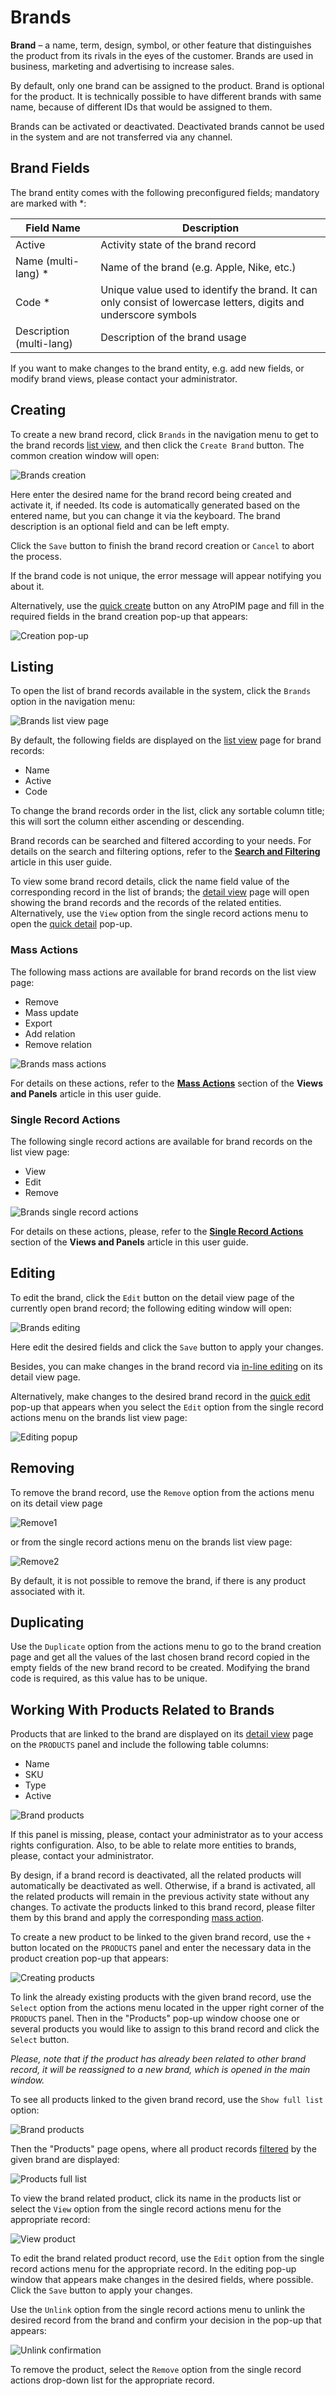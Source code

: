 # Brands

**Brand** – a name, term, design, symbol, or other feature that distinguishes the product from its rivals in the eyes of the customer. Brands are used in business, marketing and advertising to increase sales. 

By default, only one brand can be assigned to the product. Brand is optional for the product. It is technically possible to have different brands with same name, because of different IDs that would be assigned to them.

Brands can be activated or deactivated. Deactivated brands cannot be used in the system and are not transferred via any channel.

## Brand Fields

The brand entity comes with the following preconfigured fields; mandatory are marked with *:

| **Field Name**           | **Description**                            |
|--------------------------|--------------------------------------------|
| Active                   | Activity state of the brand record         |
| Name (multi-lang) *      | Name of the brand (e.g. Apple, Nike, etc.) |
| Code *                   | Unique value used to identify the brand. It can only consist of lowercase letters, digits and underscore symbols     |
| Description (multi-lang) | Description of the brand usage                   |

If you want to make changes to the brand entity, e.g. add new fields, or modify brand views, please contact your administrator.

## Creating

To create a new brand record, click `Brands` in the navigation menu to get to the brand records [list view](#listing), and then click the `Create Brand` button. The common creation window will open:

![Brands creation](../../_assets/brands/brands-create.jpg)

Here enter the desired name for the brand record being created and activate it, if needed. Its code is automatically generated based on the entered name, but you can change it via the keyboard. The brand description is an optional field and can be left empty.

Click the `Save` button to finish the brand record creation or `Cancel` to abort the process.

If the brand code is not unique, the error message will appear notifying you about it.

Alternatively, use the [quick create](./user-interface.md#quick-create) button on any AtroPIM page and fill in the required fields in the brand creation pop-up that appears:

![Creation pop-up](../../_assets/brands/creation-popup.jpg)

## Listing

To open the list of brand records available in the system, click the `Brands` option in the navigation menu:

![Brands list view page](../../_assets/brands/brands-list-view.jpg)

By default, the following fields are displayed on the [list view](./views-and-panels.md#list-view) page for brand records:
 - Name
 - Active
 - Code

To change the brand records order in the list, click any sortable column title; this will sort the column either ascending or descending. 

Brand records can be searched and filtered according to your needs. For details on the search and filtering options, refer to the [**Search and Filtering**](./search-and-filtering.md) article in this user guide.

To view some brand record details, click the name field value of the corresponding record in the list of brands; the [detail view](./views-and-panels.md#detail-view) page will open showing the brand records and the records of the related entities. Alternatively, use the `View` option from the single record actions menu to open the [quick detail](./views-and-panels.md#quick-detail-view-small-detail-view) pop-up.

### Mass Actions

The following mass actions are available for brand records on the list view page:

- Remove
- Mass update
- Export
- Add relation
- Remove relation

![Brands mass actions](../../_assets/brands/brands-mass-actions.jpg)

For details on these actions, refer to the [**Mass Actions**](./views-and-panels.md#mass-actions) section of the **Views and Panels** article in this user guide.

### Single Record Actions

The following single record actions are available for brand records on the list view page:

- View
- Edit
- Remove

![Brands single record actions](../../_assets/brands/brands-single-actions.jpg)

For details on these actions, please, refer to the [**Single Record Actions**](./views-and-panels.md#single-record-actions) section of the **Views and Panels** article in this user guide.

## Editing

To edit the brand, click the `Edit` button on the detail view page of the currently open brand record; the following editing window will open:

![Brands editing](../../_assets/brands/brands-edit.jpg)

Here edit the desired fields and click the `Save` button to apply your changes.

Besides, you can make changes in the brand record via [in-line editing](./views-and-panels.md#in-line-editing) on its detail view page.

Alternatively, make changes to the desired brand record in the [quick edit](./views-and-panels.md#quick-edit-view) pop-up that appears when you select the `Edit` option from the single record actions menu on the brands list view page:

![Editing popup](../../_assets/brands/brand-editing-popup.jpg)

## Removing

To remove the brand record, use the `Remove` option from the actions menu on its detail view page

![Remove1](../../_assets/brands/remove-details.jpg)

or from the single record actions menu on the brands list view page:

![Remove2](../../_assets/brands/remove-list.jpg)

By default, it is not possible to remove the brand, if there is any product associated with it.

## Duplicating

Use the `Duplicate` option from the actions menu to go to the brand creation page and get all the values of the last chosen brand record copied in the empty fields of the new brand record to be created. Modifying the brand code is required, as this value has to be unique.

## Working With Products Related to Brands

Products that are linked to the brand are displayed on its [detail view](./views-and-panels.md#detail-view) page on the `PRODUCTS` panel and include the following table columns:
 - Name
 - SKU
 - Type
 - Active

![Brand products](../../_assets/brands/brands-products.jpg)

If this panel is missing, please, contact your administrator as to your access rights configuration. Also, to be able to relate more entities to brands, please, contact your administrator.

By design, if a brand record is deactivated, all the related products will automatically be deactivated as well. Otherwise, if a brand is activated, all the related products will remain in the previous activity state without any changes. To activate the products linked to this brand record, please filter them by this brand and apply the corresponding [mass action](./views-and-panels.md#mass-actions).

To create a new product to be linked to the given brand record, use the `+` button located on the `PRODUCTS` panel and enter the necessary data in the product creation pop-up that appears:

![Creating products](../../_assets/brands/brands-create-product.jpg)

To link the already existing products with the given brand record, use the `Select` option from the actions menu located in the upper right corner of the `PRODUCTS` panel. Then in the "Products" pop-up window choose one or several products you would like to assign to this brand record and click the `Select` button.

*Please, note that if the product has already been related to other brand record, it will be reassigned to a new brand, which is opened in the main window.* 

To see all products linked to the given brand record, use the `Show full list` option:

![Brand products](../../_assets/brands/show-full-option.jpg)

Then the "Products" page opens, where all product records [filtered](./search-and-filtering.md) by the given brand are displayed:

![Products full list](../../_assets/brands/products-full-list.jpg)

To view the brand related product, click its name in the products list or select the `View` option from the single record actions menu for the appropriate record:

![View product](../../_assets/brands/products-view.jpg)

To edit the brand related product record, use the `Edit` option from the single record actions menu for the appropriate record. In the editing pop-up window that appears make changes in the desired fields, where possible. Click the `Save` button to apply your changes.

Use the `Unlink` option from the single record actions menu to unlink the desired record from the brand and confirm your decision in the pop-up that appears:

![Unlink confirmation](../../_assets/brands/unlink-confirmation.jpg)

To remove the product, select the `Remove` option from the single record actions drop-down list for the appropriate record.
